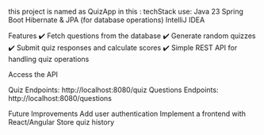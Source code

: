 this project is named as QuizApp
in this :
techStack use:
Java 23
Spring Boot
Hibernate & JPA (for database operations)
IntelliJ IDEA 

Features
✔️ Fetch questions from the database
✔️ Generate random quizzes
✔️ Submit quiz responses and calculate scores
✔️ Simple REST API for handling quiz operations



Access the API

Quiz Endpoints: http://localhost:8080/quiz
Questions Endpoints: http://localhost:8080/questions

Future Improvements
Add user authentication
Implement a frontend with React/Angular
Store quiz history
